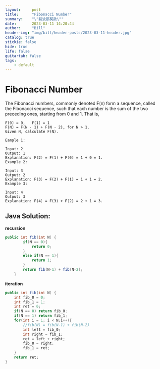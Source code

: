 ```yaml
---
layout:     post
title:      "Fibonacci Number"
summary:    "\"斐波那契数\""
date:       2023-03-11 14:20:44
author:     "Bill"
header-img: "img/bill/header-posts/2023-03-11-header.jpg"
catalog: true
stickie: false
hide: true
life: false
guitartab: false
tags:
    - default
---
```



# Fibonacci Number

The Fibonacci numbers, commonly denoted F(n) form a sequence, called the Fibonacci sequence, such that each number is the sum of the two preceding ones, starting from 0 and 1. That is,

```
F(0) = 0,   F(1) = 1
F(N) = F(N - 1) + F(N - 2), for N > 1.
Given N, calculate F(N).
```

```
Eample 1:

Input: 2
Output: 1
Explanation: F(2) = F(1) + F(0) = 1 + 0 = 1.
Example 2:

Input: 3
Output: 2
Explanation: F(3) = F(2) + F(1) = 1 + 1 = 2.
Example 3:

Input: 4
Output: 3
Explanation: F(4) = F(3) + F(2) = 2 + 1 = 3.
```

## Java Solution:

**recursion**

```java
public int fib(int N) {
        if(N == 0){
            return 0;
        }
        else if(N == 1){
            return 1;
        }
        return fib(N-1) + fib(N-2);
    }
```

**iteration**

```java
public int fib(int N) {
    int fib_0 = 0;
    int fib_1 = 1;
    int ret = 0;
    if(N == 0) return fib_0;
    if(N == 1) return fib_1;
    for(int i = 1; i < N;i++){
        //fib(N) = fib(N-1) + fib(N-2)
        int left = fib_0;
        int right = fib_1;
        ret = left + right;
        fib_0 = right;
        fib_1 = ret;
    }
    return ret;
}
```


